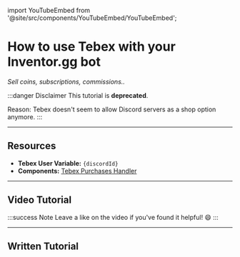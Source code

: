 import YouTubeEmbed from '@site/src/components/YouTubeEmbed/YouTubeEmbed';

# How to use Tebex with your Inventor.gg bot
*Sell coins, subscriptions, commissions..*

:::danger Disclaimer
This tutorial is **deprecated**.

Reason: Tebex doesn't seem to allow Discord servers as a shop option anymore.
:::

***

## Resources

- **Tebex User Variable:** `{discordId}`
- **Components:** [Tebex Purchases Handler](/c/tebex-purchases-handler)

***

## Video Tutorial

<YouTubeEmbed videoId="VscL0hXn9jE" title="YouTube Video" />

:::success Note
Leave a like on the video if you've found it helpful! 😄
:::

***

## Written Tutorial


